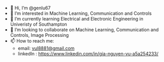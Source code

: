 - 👋 Hi, I’m @genlu67
- 👀 I’m interested in Machine Learning, Communication and Controls
- 🌱 I’m currently learning Electrical and Electronic Engineering in Univeristy of Southampton 
- 💞️ I’m looking to collaborate on Machine Learning, Communication and Controls, Image Processing
- 📫 How to reach me:
    +  email: vul8881@gmail.com
    +  linkedIn : https://www.linkedin.com/in/gia-nguyen-vu-a5a254233/

<!---
genlu67/genlu67 is a ✨ special ✨ repository because its `README.md` (this file) appears on your GitHub profile.
You can click the Preview link to take a look at your changes.
--->
